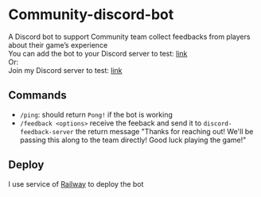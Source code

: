 # Community-discord-bot

A Discord bot to support Community team collect feedbacks from players about their game’s experience  
You can add the bot to your Discord server to test: [link](https://discord.com/api/oauth2/authorize?client_id=1183743322490142750&permissions=1084479765568&scope=bot) </br>
Or: </br> Join my Discord server to test: [link](https://discord.gg/fq7Mz6h5) 

## Commands

- `/ping`: should return `Pong!` if the bot is working
- `/feedback <options>` receive the feeback and send it to `discord-feedback-server` the return message "Thanks for reaching out! We'll be passing this along to the team directly! Good luck playing the game!"

## Deploy

I use service of [Railway](https://railway.app/) to deploy the bot
